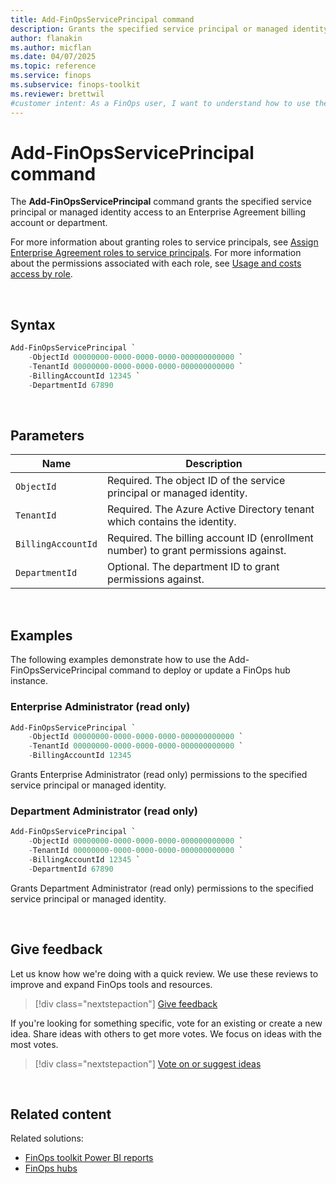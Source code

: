 ```yaml
---
title: Add-FinOpsServicePrincipal command
description: Grants the specified service principal or managed identity access to an Enterprise Agreement billing account or department.
author: flanakin
ms.author: micflan
ms.date: 04/07/2025
ms.topic: reference
ms.service: finops
ms.subservice: finops-toolkit
ms.reviewer: brettwil
#customer intent: As a FinOps user, I want to understand how to use the Add-FinOpsServicePrincipal command in the FinOpsToolkit module.
---
```


<!-- markdownlint-disable-next-line MD025 -->
# Add-FinOpsServicePrincipal command

The **Add-FinOpsServicePrincipal** command grants the specified service principal or managed identity access to an Enterprise Agreement billing account or department.  

For more information about granting roles to service principals, see [Assign Enterprise Agreement roles to service principals](/azure/cost-management-billing/manage/assign-roles-azure-service-principals). For more information about the permissions associated with each role, see [Usage and costs access by role](/azure/cost-management-billing/manage/understand-ea-roles#usage-and-costs-access-by-role).

<br>

## Syntax

```powershell
Add-FinOpsServicePrincipal `
    -ObjectId 00000000-0000-0000-0000-000000000000 `
    -TenantId 00000000-0000-0000-0000-000000000000 `
    -BillingAccountId 12345 `
    -DepartmentId 67890
```

<br>

## Parameters

| Name               | Description                                                                        |
| ------------------ | ---------------------------------------------------------------------------------- |
| `ObjectId`         | Required. The object ID of the service principal or managed identity.              |
| `TenantId`         | Required. The Azure Active Directory tenant which contains the identity.           |
| `BillingAccountId` | Required. The billing account ID (enrollment number) to grant permissions against. |
| `DepartmentId`     | Optional. The department ID to grant permissions against.                          |

<br>

## Examples

The following examples demonstrate how to use the Add-FinOpsServicePrincipal command to deploy or update a FinOps hub instance.

### Enterprise Administrator (read only)

```powershell
Add-FinOpsServicePrincipal `
    -ObjectId 00000000-0000-0000-0000-000000000000 `
    -TenantId 00000000-0000-0000-0000-000000000000 `
    -BillingAccountId 12345 
```

Grants Enterprise Administrator (read only) permissions to the specified service principal or managed identity.

### Department Administrator (read only)

```powershell
Add-FinOpsServicePrincipal `
    -ObjectId 00000000-0000-0000-0000-000000000000 `
    -TenantId 00000000-0000-0000-0000-000000000000 `
    -BillingAccountId 12345 `
    -DepartmentId 67890
```

Grants Department Administrator (read only) permissions to the specified service principal or managed identity.

<br>

## Give feedback

Let us know how we're doing with a quick review. We use these reviews to improve and expand FinOps tools and resources.

> [!div class="nextstepaction"]
> [Give feedback](https://portal.azure.com/#view/HubsExtension/InProductFeedbackBlade/extensionName/FinOpsToolkit/cesQuestion/How%20easy%20or%20hard%20is%20it%20to%20use%20the%20FinOps%20toolkit%20PowerShell%20module%3F/cvaQuestion/How%20valuable%20are%20the%20FinOps%20toolkit%20PowerShell%20module%3F/surveyId/FTK0.10/bladeName/PowerShell/featureName/Hubs.DeployHub)

If you're looking for something specific, vote for an existing or create a new idea. Share ideas with others to get more votes. We focus on ideas with the most votes.

> [!div class="nextstepaction"]
> [Vote on or suggest ideas](https://github.com/microsoft/finops-toolkit/issues?q=is%3Aissue%20is%3Aopen%20label%3A%22Tool%3A%20PowerShell%22%20sort%3A"reactions-%2B1-desc")

<br>

## Related content

Related solutions:

- [FinOps toolkit Power BI reports](../../power-bi/reports.md)
- [FinOps hubs](../../hubs/finops-hubs-overview.md)

<br>
